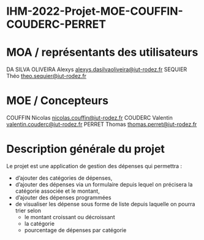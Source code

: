 # IHM-2022-Projet-MOE-COUFFIN-COUDERC-PERRET

# MOA / représentants des utilisateurs
DA SILVA OLIVEIRA Alexys alexys.dasilvaoliveira@iut-rodez.fr
SEQUIER Théo theo.sequier@iut-rodez.fr

# MOE / Concepteurs
COUFFIN Nicolas nicolas.couffin@iut-rodez.fr
COUDERC Valentin valentin.couderc@iut-rodez.fr
PERRET Thomas thomas.perret@iut-rodez.fr


# Description générale du projet

Le projet est une application de gestion des dépenses qui permettra :  
- d’ajouter des catégories de dépenses,  
- d’ajouter des dépenses via un formulaire depuis lequel on précisera la catégorie associée et le montant,  
- d’ajouter des dépenses programmées  
- de visualiser les dépense sous forme de liste depuis laquelle on pourra trier selon  
	- le montant croissant ou décroissant  
	- la catégorie  
	- pourcentage de dépenses par catégorie  
